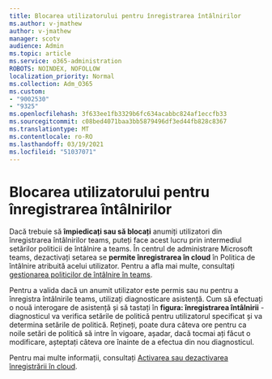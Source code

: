 ```yaml
---
title: Blocarea utilizatorului pentru înregistrarea întâlnirilor
ms.author: v-jmathew
author: v-jmathew
manager: scotv
audience: Admin
ms.topic: article
ms.service: o365-administration
ROBOTS: NOINDEX, NOFOLLOW
localization_priority: Normal
ms.collection: Adm_O365
ms.custom:
- "9002530"
- "9325"
ms.openlocfilehash: 3f633ee1fb3329b6fc634acabbc824af1eccfb33
ms.sourcegitcommit: c08bed4071baa3bb5879496df3ed44fb828c8367
ms.translationtype: MT
ms.contentlocale: ro-RO
ms.lasthandoff: 03/19/2021
ms.locfileid: "51037071"
---
```

# <a name="block-user-from-recording-meetings"></a>Blocarea utilizatorului pentru înregistrarea întâlnirilor

Dacă trebuie să **împiedicați sau să blocați** anumiți utilizatori din înregistrarea întâlnirilor teams, puteți face acest lucru prin intermediul setărilor politicii de întâlnire a teams. În centrul de administrare Microsoft teams, dezactivați setarea se **permite înregistrarea în cloud** în Politica de întâlnire atribuită acelui utilizator. Pentru a afla mai multe, consultați [gestionarea politicilor de întâlnire în teams](https://docs.microsoft.com/microsoftteams/meeting-policies-in-teams#allow-cloud-recording).

Pentru a valida dacă un anumit utilizator este permis sau nu pentru a înregistra întâlnirile teams, utilizați diagnosticare asistență. Cum să efectuați o nouă interogare de asistență și să tastați în **figura: înregistrarea întâlnirii** -diagnosticul va verifica setările de politică pentru utilizatorul specificat și va determina setările de politică. Rețineți, poate dura câteva ore pentru ca noile setări de politică să intre în vigoare, așadar, dacă tocmai ați făcut o modificare, așteptați câteva ore înainte de a efectua din nou diagnosticul.

Pentru mai multe informații, consultați [Activarea sau dezactivarea înregistrării în cloud](https://docs.microsoft.com/microsoftteams/cloud-recording#turn-on-or-turn-off-cloud-recording).
